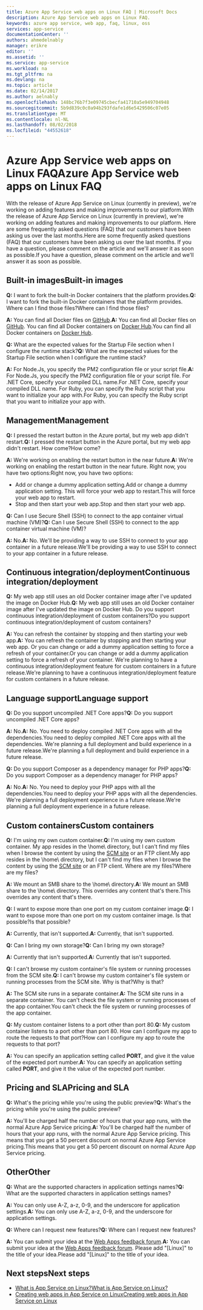 ```yaml
---
title: Azure App Service web apps on Linux FAQ | Microsoft Docs
description: Azure App Service web apps on Linux FAQ.
keywords: azure app service, web app, faq, linux, oss
services: app-service
documentationCenter: ''
authors: ahmedelnably
manager: erikre
editor: ''
ms.assetid: ''
ms.service: app-service
ms.workload: na
ms.tgt_pltfrm: na
ms.devlang: na
ms.topic: article
ms.date: 02/14/2017
ms.author: aelnably
ms.openlocfilehash: 148bc76b7f3e09745cbecfa41710a5e949704948
ms.sourcegitcommit: 5b9d839c0c0a94b293fdafe1d6e5429506c07e05
ms.translationtype: MT
ms.contentlocale: nl-NL
ms.lasthandoff: 08/02/2018
ms.locfileid: "44552618"
---
```

# <a name="azure-app-service-web-apps-on-linux-faq"></a><span data-ttu-id="86a7b-104">Azure App Service web apps on Linux FAQ</span><span class="sxs-lookup"><span data-stu-id="86a7b-104">Azure App Service web apps on Linux FAQ</span></span>

<span data-ttu-id="86a7b-105">With the release of Azure App Service on Linux (currently in preview), we're working on adding features and making improvements to our platform.</span><span class="sxs-lookup"><span data-stu-id="86a7b-105">With the release of Azure App Service on Linux (currently in preview), we're working on adding features and making improvements to our platform.</span></span> <span data-ttu-id="86a7b-106">Here are some frequently asked questions (FAQ) that our customers have been asking us over the last months.</span><span class="sxs-lookup"><span data-stu-id="86a7b-106">Here are some frequently asked questions (FAQ) that our customers have been asking us over the last months.</span></span>
<span data-ttu-id="86a7b-107">If you have a question, please comment on the article and we'll answer it as soon as possible.</span><span class="sxs-lookup"><span data-stu-id="86a7b-107">If you have a question, please comment on the article and we'll answer it as soon as possible.</span></span>

## <a name="built-in-images"></a><span data-ttu-id="86a7b-108">Built-in images</span><span class="sxs-lookup"><span data-stu-id="86a7b-108">Built-in images</span></span>

<span data-ttu-id="86a7b-109">**Q:** I want to fork the built-in Docker containers that the platform provides.</span><span class="sxs-lookup"><span data-stu-id="86a7b-109">**Q:** I want to fork the built-in Docker containers that the platform provides.</span></span> <span data-ttu-id="86a7b-110">Where can I find those files?</span><span class="sxs-lookup"><span data-stu-id="86a7b-110">Where can I find those files?</span></span>

<span data-ttu-id="86a7b-111">**A:** You can find all Docker files on [GitHub](https://github.com/azure-app-service).</span><span class="sxs-lookup"><span data-stu-id="86a7b-111">**A:** You can find all Docker files on [GitHub](https://github.com/azure-app-service).</span></span> <span data-ttu-id="86a7b-112">You can find all Docker containers on [Docker Hub](https://hub.docker.com/u/appsvc/).</span><span class="sxs-lookup"><span data-stu-id="86a7b-112">You can find all Docker containers on [Docker Hub](https://hub.docker.com/u/appsvc/).</span></span>

<span data-ttu-id="86a7b-113">**Q:** What are the expected values for the Startup File section when I configure the runtime stack?</span><span class="sxs-lookup"><span data-stu-id="86a7b-113">**Q:** What are the expected values for the Startup File section when I configure the runtime stack?</span></span>

<span data-ttu-id="86a7b-114">**A:** For Node.Js, you specify the PM2 configuration file or your script file.</span><span class="sxs-lookup"><span data-stu-id="86a7b-114">**A:** For Node.Js, you specify the PM2 configuration file or your script file.</span></span> <span data-ttu-id="86a7b-115">For .NET Core, specify your compiled DLL name.</span><span class="sxs-lookup"><span data-stu-id="86a7b-115">For .NET Core, specify your compiled DLL name.</span></span> <span data-ttu-id="86a7b-116">For Ruby, you can specify the Ruby script that you want to initialize your app with.</span><span class="sxs-lookup"><span data-stu-id="86a7b-116">For Ruby, you can specify the Ruby script that you want to initialize your app with.</span></span>

## <a name="management"></a><span data-ttu-id="86a7b-117">Management</span><span class="sxs-lookup"><span data-stu-id="86a7b-117">Management</span></span>

<span data-ttu-id="86a7b-118">**Q:** I pressed the restart button in the Azure portal, but my web app didn't restart.</span><span class="sxs-lookup"><span data-stu-id="86a7b-118">**Q:** I pressed the restart button in the Azure portal, but my web app didn't restart.</span></span> <span data-ttu-id="86a7b-119">How come?</span><span class="sxs-lookup"><span data-stu-id="86a7b-119">How come?</span></span>

<span data-ttu-id="86a7b-120">**A:** We're working on enabling the restart button in the near future.</span><span class="sxs-lookup"><span data-stu-id="86a7b-120">**A:** We're working on enabling the restart button in the near future.</span></span> <span data-ttu-id="86a7b-121">Right now, you have two options:</span><span class="sxs-lookup"><span data-stu-id="86a7b-121">Right now, you have two options:</span></span>
- <span data-ttu-id="86a7b-122">Add or change a dummy application setting.</span><span class="sxs-lookup"><span data-stu-id="86a7b-122">Add or change a dummy application setting.</span></span> <span data-ttu-id="86a7b-123">This will force your web app to restart.</span><span class="sxs-lookup"><span data-stu-id="86a7b-123">This will force your web app to restart.</span></span>
- <span data-ttu-id="86a7b-124">Stop and then start your web app.</span><span class="sxs-lookup"><span data-stu-id="86a7b-124">Stop and then start your web app.</span></span>

<span data-ttu-id="86a7b-125">**Q:** Can I use Secure Shell (SSH) to connect to the app container virtual machine (VM)?</span><span class="sxs-lookup"><span data-stu-id="86a7b-125">**Q:** Can I use Secure Shell (SSH) to connect to the app container virtual machine (VM)?</span></span>

<span data-ttu-id="86a7b-126">**A:** No.</span><span class="sxs-lookup"><span data-stu-id="86a7b-126">**A:** No.</span></span> <span data-ttu-id="86a7b-127">We'll be providing a way to use SSH to connect to your app container in a future release.</span><span class="sxs-lookup"><span data-stu-id="86a7b-127">We'll be providing a way to use SSH to connect to your app container in a future release.</span></span>

## <a name="continuous-integrationdeployment"></a><span data-ttu-id="86a7b-128">Continuous integration/deployment</span><span class="sxs-lookup"><span data-stu-id="86a7b-128">Continuous integration/deployment</span></span>

<span data-ttu-id="86a7b-129">**Q:** My web app still uses an old Docker container image after I've updated the image on Docker Hub.</span><span class="sxs-lookup"><span data-stu-id="86a7b-129">**Q:** My web app still uses an old Docker container image after I've updated the image on Docker Hub.</span></span> <span data-ttu-id="86a7b-130">Do you support continuous integration/deployment of custom containers?</span><span class="sxs-lookup"><span data-stu-id="86a7b-130">Do you support continuous integration/deployment of custom containers?</span></span>

<span data-ttu-id="86a7b-131">**A:** You can refresh the container by stopping and then starting your web app.</span><span class="sxs-lookup"><span data-stu-id="86a7b-131">**A:** You can refresh the container by stopping and then starting your web app.</span></span> <span data-ttu-id="86a7b-132">Or you can change or add a dummy application setting to force a refresh of your container.</span><span class="sxs-lookup"><span data-stu-id="86a7b-132">Or you can change or add a dummy application setting to force a refresh of your container.</span></span> <span data-ttu-id="86a7b-133">We're planning to have a continuous integration/deployment feature for custom containers in a future release.</span><span class="sxs-lookup"><span data-stu-id="86a7b-133">We're planning to have a continuous integration/deployment feature for custom containers in a future release.</span></span>

## <a name="language-support"></a><span data-ttu-id="86a7b-134">Language support</span><span class="sxs-lookup"><span data-stu-id="86a7b-134">Language support</span></span>

<span data-ttu-id="86a7b-135">**Q:** Do you support uncompiled .NET Core apps?</span><span class="sxs-lookup"><span data-stu-id="86a7b-135">**Q:** Do you support uncompiled .NET Core apps?</span></span>

<span data-ttu-id="86a7b-136">**A:** No.</span><span class="sxs-lookup"><span data-stu-id="86a7b-136">**A:** No.</span></span> <span data-ttu-id="86a7b-137">You need to deploy compiled .NET Core apps with all the dependencies.</span><span class="sxs-lookup"><span data-stu-id="86a7b-137">You need to deploy compiled .NET Core apps with all the dependencies.</span></span> <span data-ttu-id="86a7b-138">We're planning a full deployment and build experience in a future release.</span><span class="sxs-lookup"><span data-stu-id="86a7b-138">We're planning a full deployment and build experience in a future release.</span></span>

<span data-ttu-id="86a7b-139">**Q:** Do you support Composer as a dependency manager for PHP apps?</span><span class="sxs-lookup"><span data-stu-id="86a7b-139">**Q:** Do you support Composer as a dependency manager for PHP apps?</span></span>

<span data-ttu-id="86a7b-140">**A:** No.</span><span class="sxs-lookup"><span data-stu-id="86a7b-140">**A:** No.</span></span> <span data-ttu-id="86a7b-141">You need to deploy your PHP apps with all the dependencies.</span><span class="sxs-lookup"><span data-stu-id="86a7b-141">You need to deploy your PHP apps with all the dependencies.</span></span> <span data-ttu-id="86a7b-142">We're planning a full deployment experience in a future release.</span><span class="sxs-lookup"><span data-stu-id="86a7b-142">We're planning a full deployment experience in a future release.</span></span>

## <a name="custom-containers"></a><span data-ttu-id="86a7b-143">Custom containers</span><span class="sxs-lookup"><span data-stu-id="86a7b-143">Custom containers</span></span>

<span data-ttu-id="86a7b-144">**Q:** I'm using my own custom container.</span><span class="sxs-lookup"><span data-stu-id="86a7b-144">**Q:** I'm using my own custom container.</span></span> <span data-ttu-id="86a7b-145">My app resides in the \home\ directory, but I can't find my files when I browse the content by using the [SCM site](https://github.com/projectkudu/kudu) or an FTP client.</span><span class="sxs-lookup"><span data-stu-id="86a7b-145">My app resides in the \home\ directory, but I can't find my files when I browse the content by using the [SCM site](https://github.com/projectkudu/kudu) or an FTP client.</span></span> <span data-ttu-id="86a7b-146">Where are my files?</span><span class="sxs-lookup"><span data-stu-id="86a7b-146">Where are my files?</span></span>

<span data-ttu-id="86a7b-147">**A:** We mount an SMB share to the \home\ directory.</span><span class="sxs-lookup"><span data-stu-id="86a7b-147">**A:** We mount an SMB share to the \home\ directory.</span></span> <span data-ttu-id="86a7b-148">This overrides any content that's there.</span><span class="sxs-lookup"><span data-stu-id="86a7b-148">This overrides any content that's there.</span></span>

<span data-ttu-id="86a7b-149">**Q:** I want to expose more than one port on my custom container image.</span><span class="sxs-lookup"><span data-stu-id="86a7b-149">**Q:** I want to expose more than one port on my custom container image.</span></span> <span data-ttu-id="86a7b-150">Is that possible?</span><span class="sxs-lookup"><span data-stu-id="86a7b-150">Is that possible?</span></span>

<span data-ttu-id="86a7b-151">**A:** Currently, that isn't supported.</span><span class="sxs-lookup"><span data-stu-id="86a7b-151">**A:** Currently, that isn't supported.</span></span>

<span data-ttu-id="86a7b-152">**Q:** Can I bring my own storage?</span><span class="sxs-lookup"><span data-stu-id="86a7b-152">**Q:** Can I bring my own storage?</span></span>

<span data-ttu-id="86a7b-153">**A:** Currently that isn't supported.</span><span class="sxs-lookup"><span data-stu-id="86a7b-153">**A:** Currently that isn't supported.</span></span>

<span data-ttu-id="86a7b-154">**Q:** I can't browse my custom container's file system or running processes from the SCM site.</span><span class="sxs-lookup"><span data-stu-id="86a7b-154">**Q:** I can't browse my custom container's file system or running processes from the SCM site.</span></span> <span data-ttu-id="86a7b-155">Why is that?</span><span class="sxs-lookup"><span data-stu-id="86a7b-155">Why is that?</span></span>

<span data-ttu-id="86a7b-156">**A:** The SCM site runs in a separate container.</span><span class="sxs-lookup"><span data-stu-id="86a7b-156">**A:** The SCM site runs in a separate container.</span></span> <span data-ttu-id="86a7b-157">You can't check the file system or running processes of the app container.</span><span class="sxs-lookup"><span data-stu-id="86a7b-157">You can't check the file system or running processes of the app container.</span></span>

<span data-ttu-id="86a7b-158">**Q:** My custom container listens to a port other than port 80.</span><span class="sxs-lookup"><span data-stu-id="86a7b-158">**Q:** My custom container listens to a port other than port 80.</span></span> <span data-ttu-id="86a7b-159">How can I configure my app to route the requests to that port?</span><span class="sxs-lookup"><span data-stu-id="86a7b-159">How can I configure my app to route the requests to that port?</span></span>

<span data-ttu-id="86a7b-160">**A:** You can specify an application setting called **PORT**, and give it the value of the expected port number.</span><span class="sxs-lookup"><span data-stu-id="86a7b-160">**A:** You can specify an application setting called **PORT**, and give it the value of the expected port number.</span></span>

## <a name="pricing-and-sla"></a><span data-ttu-id="86a7b-161">Pricing and SLA</span><span class="sxs-lookup"><span data-stu-id="86a7b-161">Pricing and SLA</span></span>

<span data-ttu-id="86a7b-162">**Q:** What's the pricing while you're using the public preview?</span><span class="sxs-lookup"><span data-stu-id="86a7b-162">**Q:** What's the pricing while you're using the public preview?</span></span>

<span data-ttu-id="86a7b-163">**A:** You'll be charged half the number of hours that your app runs, with the normal Azure App Service pricing.</span><span class="sxs-lookup"><span data-stu-id="86a7b-163">**A:** You'll be charged half the number of hours that your app runs, with the normal Azure App Service pricing.</span></span> <span data-ttu-id="86a7b-164">This means that you get a 50 percent discount on normal Azure App Service pricing.</span><span class="sxs-lookup"><span data-stu-id="86a7b-164">This means that you get a 50 percent discount on normal Azure App Service pricing.</span></span>

## <a name="other"></a><span data-ttu-id="86a7b-165">Other</span><span class="sxs-lookup"><span data-stu-id="86a7b-165">Other</span></span>

<span data-ttu-id="86a7b-166">**Q:** What are the supported characters in application settings names?</span><span class="sxs-lookup"><span data-stu-id="86a7b-166">**Q:** What are the supported characters in application settings names?</span></span>

<span data-ttu-id="86a7b-167">**A:** You can only use A-Z, a-z, 0-9, and the underscore for application settings.</span><span class="sxs-lookup"><span data-stu-id="86a7b-167">**A:** You can only use A-Z, a-z, 0-9, and the underscore for application settings.</span></span>

<span data-ttu-id="86a7b-168">**Q:** Where can I request new features?</span><span class="sxs-lookup"><span data-stu-id="86a7b-168">**Q:** Where can I request new features?</span></span>

<span data-ttu-id="86a7b-169">**A:** You can submit your idea at the [Web Apps feedback forum](https://aka.ms/webapps-uservoice).</span><span class="sxs-lookup"><span data-stu-id="86a7b-169">**A:** You can submit your idea at the [Web Apps feedback forum](https://aka.ms/webapps-uservoice).</span></span> <span data-ttu-id="86a7b-170">Please add "[Linux]" to the title of your idea.</span><span class="sxs-lookup"><span data-stu-id="86a7b-170">Please add "[Linux]" to the title of your idea.</span></span>

## <a name="next-steps"></a><span data-ttu-id="86a7b-171">Next steps</span><span class="sxs-lookup"><span data-stu-id="86a7b-171">Next steps</span></span>
* [<span data-ttu-id="86a7b-172">What is App Service on Linux?</span><span class="sxs-lookup"><span data-stu-id="86a7b-172">What is App Service on Linux?</span></span>](app-service-linux-intro.md)
* [<span data-ttu-id="86a7b-173">Creating web apps in App Service on Linux</span><span class="sxs-lookup"><span data-stu-id="86a7b-173">Creating web apps in App Service on Linux</span></span>](app-service-linux-how-to-create-a-web-app.md)
